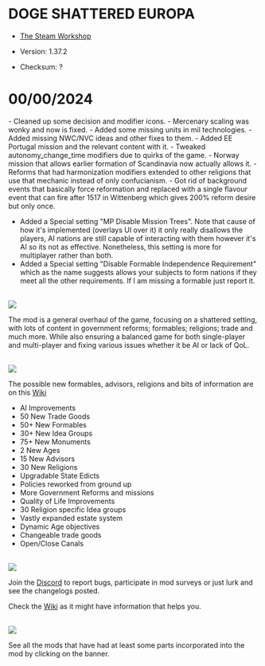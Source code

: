 # DOGE SHATTERED EUROPA
- [The Steam Workshop](https://steamcommunity.com/sharedfiles/filedetails/?id=2152606065)

- Version: 1.37.2
- Checksum: ?

<h1>00/00/2024</h1>
- Cleaned up some decision and modifier icons.
- Mercenary scaling was wonky and now is fixed.
- Added some missing units in mil technologies.
- Added missing NWC/NVC ideas and other fixes to them.
- Added EE Portugal mission and the relevant content with it.
- Tweaked autonomy_change_time modifiers due to quirks of the game.
- Norway mission that allows earlier formation of Scandinavia now actually allows it.
- Reforms that had harmonization modifiers extended to other religions that use that mechanic instead of only confucianism.
- Got rid of background events that basically force reformation and replaced with a single flavour event that can fire after 1517 in Wittenberg which gives 200% reform desire but only once.

- Added a Special setting "MP Disable Mission Trees". Note that cause of how it's implemented (overlays UI over it) it only really disallows the players, AI nations are still capable of interacting with them however it's AI so its not as effective. Nonetheless, this setting is more for multiplayer rather than both.
- Added a Special setting "Disable Formable Independence Requirement" which as the name suggests allows your subjects to form nations if they meet all the other requirements. If I am missing a formable just report it.

<br/>
<img src=https://i.imgur.com/F14PpEA.png/>

The mod is a general overhaul of the game, focusing on a shattered setting, with lots of content in government reforms; formables; religions; trade and much more. While also ensuring a balanced game for both single-player and multi-player and fixing various issues whether it be AI or lack of QoL.

<br/>
<img src=https://i.imgur.com/jIkgNsx.png/>

The possible new formables, advisors, religions and bits of information are on this [Wiki](https://eu4.paradoxwikis.com/Doge_Shattered_Europa)

- AI Improvements
- 50 New Trade Goods
- 50+ New Formables
- 30+ New Idea Groups
- 75+ New Monuments
- 2 New Ages
- 15 New Advisors
- 30 New Religions
- Upgradable State Edicts
- Policies reworked from ground up
- More Government Reforms and missions
- Quality of Life Improvements
- 30 Religion specific Idea groups
- Vastly expanded estate system
- Dynamic Age objectives
- Changeable trade goods
- Open/Close Canals

<br/>

<img src=https://i.imgur.com/rdtTMF7.png/>


Join the [Discord](https://discord.gg/DwNbtWY) to report bugs, participate in mod surveys or just lurk and see the changelogs posted.

Check the [Wiki](https://eu4.paradoxwikis.com/Doge_Shattered_Europa) as it might have information that helps you.

<br/>
<a href="https://steamcommunity.com/workshop/filedetails/discussion/2152606065/3115898713372561841/">
    <img src=https://i.imgur.com/801eNhE.png/>
</a>

See all the mods that have had at least some parts incorporated into the mod by clicking on the banner.


<br/><br/>

